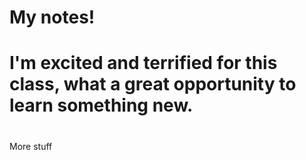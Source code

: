 # My notes!
# I'm excited and terrified for this class, what a great opportunity to learn something new.
# </h1> More stuff <h1>